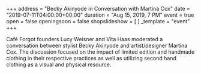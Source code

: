 +++
address = "Becky Akinyode in Conversation with Martina Cox"
date = "2019-07-11T04:00:00+00:00"
duration = "Aug 15, 2019, 7 PM"
event = true
open = false
openingsoon = false
shopslideshow = [ ]
_template = "event"
+++

Café Forgot founders Lucy Weisner and Vita Haas moderated a conversation between stylist Becky Akinyode and artist/designer Martina Cox. The discussion focused on the impact of limited edition and handmade clothing in their respective practices as well as utilizing second hand clothing as a visual and physical resource.
